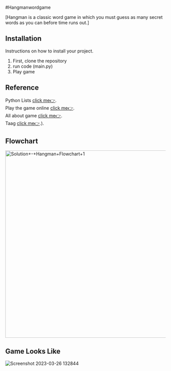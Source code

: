 #Hangmanwordgame

[Hangman is a classic word game in which you must guess as many secret words as you can before time runs out.]

## Installation

Instructions on how to install your project.

1. First, clone the repository
2. run code (main.py)
3. Play game



## Reference

Python Lists [click me👉](https://developers.google.com/edu/python/lists#for-and-in).<br/>
Play the game online [click me👉](https://hangmanwordgame.com/?fca=1&success=0#/).<br/>
All about game [click me👉](https://en.wikipedia.org/wiki/Hangman_(game)#Derivations).<br/>
Taag [click me👉](https://patorjk.com/software/taag/#p=display&f=Graffiti&t=Vishal).).


## Flowchart
<img width="588" alt="Solution+-+Hangman+Flowchart+1" src="https://user-images.githubusercontent.com/83393190/227762695-0400901e-5054-46af-890c-ed73abe0be84.png">

## Game Looks Like
![Screenshot 2023-03-26 132844](https://user-images.githubusercontent.com/83393190/227763170-b8032b66-0847-41b7-83c6-11b2609854cf.png)
